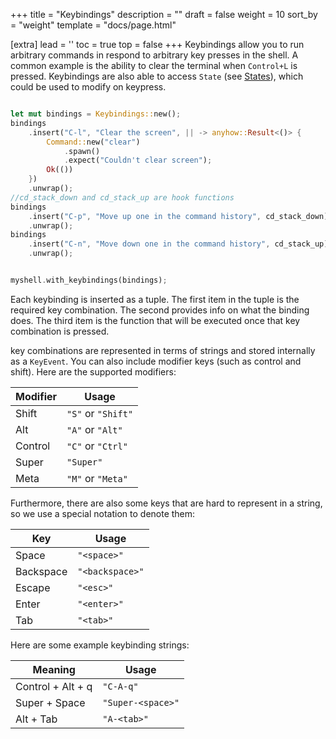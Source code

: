 +++
title = "Keybindings"
description = ""
draft = false
weight = 10
sort_by = "weight"
template = "docs/page.html"

[extra]
lead = ''
toc = true
top = false
+++
Keybindings allow you to run arbitrary commands in respond to arbitrary key
presses in the shell. A common example is the ability to clear the terminal
when `Control+L` is pressed. Keybindings are also able to access `State` (see [States](../states/)), which could be used to modify on keypress.
```rust

let mut bindings = Keybindings::new();
bindings
    .insert("C-l", "Clear the screen", || -> anyhow::Result<()> {
        Command::new("clear")
            .spawn()
            .expect("Couldn't clear screen");
        Ok(())
    })
    .unwrap();
//cd_stack_down and cd_stack_up are hook functions
bindings
    .insert("C-p", "Move up one in the command history", cd_stack_down)
    .unwrap();
bindings
    .insert("C-n", "Move down one in the command history", cd_stack_up)
    .unwrap();


myshell.with_keybindings(bindings);
```

Each keybinding is inserted as a tuple. The first item in the tuple is the required key combination. The second provides info on what the binding does. The third item is the function that will be executed once that key combination is pressed.

key combinations are represented in terms of strings and stored internally as a `KeyEvent`. You can also include modifier keys (such as control and shift). Here are the supported modifiers:

| Modifier | Usage |
| ---|--- |
| Shift | `"S"` or `"Shift"` |
| Alt | `"A"` or `"Alt"` |
| Control | `"C"` or `"Ctrl"` |
| Super | `"Super"` |
| Meta | `"M"` or `"Meta"` |

Furthermore, there are also some keys that are hard to represent in a string,
so we use a special notation to denote them:

| Key | Usage |
| ---|--- |
| Space | `"<space>"` |
| Backspace | `"<backspace>"` |
| Escape | `"<esc>"` |
| Enter | `"<enter>"` |
| Tab | `"<tab>"` |

Here are some example keybinding strings:

| Meaning | Usage |
| ---|--- |
| Control + Alt + q | `"C-A-q"` |
| Super + Space | `"Super-<space>"` |
| Alt + Tab | `"A-<tab>"` |
